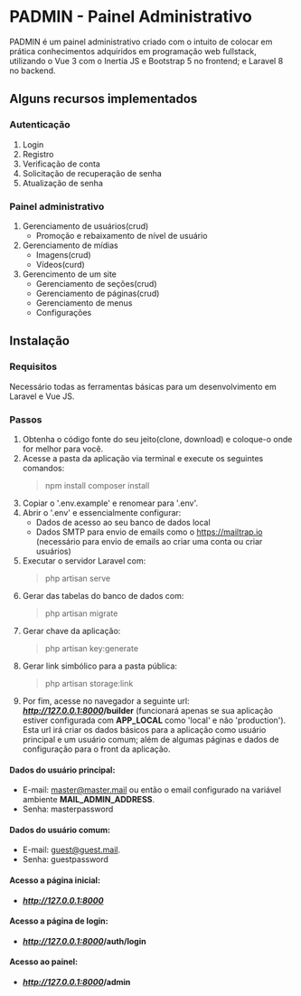 # PADMIN - Painel Administrativo
PADMIN é um painel administrativo criado com o intuito de colocar em prática conhecimentos adquiridos em programação web fullstack, utilizando o Vue 3 com o Inertia JS e Bootstrap 5 no frontend; e Laravel 8 no backend.

## Alguns recursos implementados
### Autenticação
1. Login
2. Registro
3. Verificação de conta
4. Solicitação de recuperação de senha
5. Atualização de senha

### Painel administrativo
1. Gerenciamento de usuários(crud)
   - Promoção e rebaixamento de nível de usuário
2. Gerenciamento de mídias
   - Imagens(crud)
   - Vídeos(curd)
3. Gerencimento de um site
   - Gerenciamento de seções(crud)
   - Gerenciamento de páginas(crud)
   - Gerenciamento de menus
   - Configurações

## Instalação
### Requisitos
Necessário todas as ferramentas básicas para um desenvolvimento em Laravel e Vue JS.

### Passos
1. Obtenha o código fonte do seu jeito(clone, download) e coloque-o onde for melhor para você.
2. Acesse a pasta da aplicação via terminal e execute os seguintes comandos:
   > npm install
   > composer install
3. Copiar o '.env.example' e renomear para '.env'.
4. Abrir o '.env' e essencialmente configurar:
   - Dados de acesso ao seu banco de dados local
   - Dados SMTP para envio de emails como o https://mailtrap.io (necessário para envio de emails ao criar uma conta ou criar usuários)
5. Executar o servidor Laravel com:
   > php artisan serve
6. Gerar das tabelas do banco de dados com:
   > php artisan migrate
7. Gerar chave da aplicação:
   > php artisan key:generate
8. Gerar link simbólico para a pasta pública:
   > php artisan storage:link
9. Por fim, acesse no navegador a seguinte url: <b><i>http://127.0.0.1:8000</i>/builder</b> (funcionará apenas se sua aplicação estiver configurada com <b>APP_LOCAL</b> como 'local' e não 'production'). Esta url irá criar os dados básicos para a aplicação como usuário principal e um usuário comum; além de algumas páginas e dados de configuração para o front da aplicação.

#### Dados do usuário principal:
   - E-mail: master@master.mail ou então o email configurado na variável ambiente <b>MAIL_ADMIN_ADDRESS</b>.
   - Senha: masterpassword
   
#### Dados do usuário comum:
   - E-mail: guest@guest.mail.
   - Senha: guestpassword

#### Acesso a página inicial:
   - <b><i>http://127.0.0.1:8000</i></b>

#### Acesso a página de login:
   - <b><i>http://127.0.0.1:8000</i>/auth/login</b>

#### Acesso ao painel:
   - <b><i>http://127.0.0.1:8000</i>/admin</b>